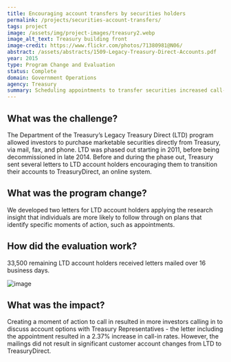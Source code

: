 ```yaml
---
title: Encouraging account transfers by securities holders
permalink: /projects/securities-account-transfers/
tags: project
image: /assets/img/project-images/treasury2.webp
image_alt_text: Treasury building front
image-credit: https://www.flickr.com/photos/71380981@N06/
abstract: /assets/abstracts/1509-Legacy-Treasury-Direct-Accounts.pdf
year: 2015
type: Program Change and Evaluation
status: Complete
domain: Government Operations
agency: Treasury
summary: Scheduling appointments to transfer securities increased call-in rates by 2.37%
---
```

## What was the challenge?
The Department of the Treasury’s Legacy Treasury Direct (LTD) program allowed investors to purchase marketable securities directly from Treasury, via mail, fax, and phone. LTD was phased out starting in 2011, before being decommissioned in late 2014. Before and during the phase out, Treasury sent several letters to LTD account holders encouraging them to transition their accounts to TreasuryDirect, an online system.

## What was the program change?
We developed two letters for LTD account holders applying the research insight that individuals are more likely to follow through on plans that identify specific moments of action, such as appointments.

## How did the evaluation work?
33,500 remaining LTD account holders received letters mailed over 16 business days.

![image]({{site.baseurl}}/assets/img/project-images/1509-graph.webp)

## What was the impact?
Creating a moment of action to call in resulted in more investors calling in to discuss account options with Treasury Representatives - the letter including the appointment resulted in a 2.37% increase in call-in rates. However, the mailings did not result in significant customer account changes from LTD to TreasuryDirect.

